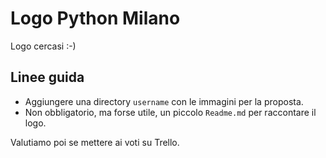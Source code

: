 # Logo Python Milano

Logo cercasi :-)

## Linee guida

- Aggiungere una directory ```username``` con le immagini per la proposta.
- Non obbligatorio, ma forse utile, un piccolo ```Readme.md``` per raccontare il logo.

Valutiamo poi se mettere ai voti su Trello.
